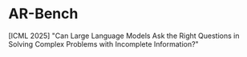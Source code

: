 # AR-Bench
[ICML 2025] "Can Large Language Models Ask the Right Questions in Solving Complex Problems with Incomplete Information?"
